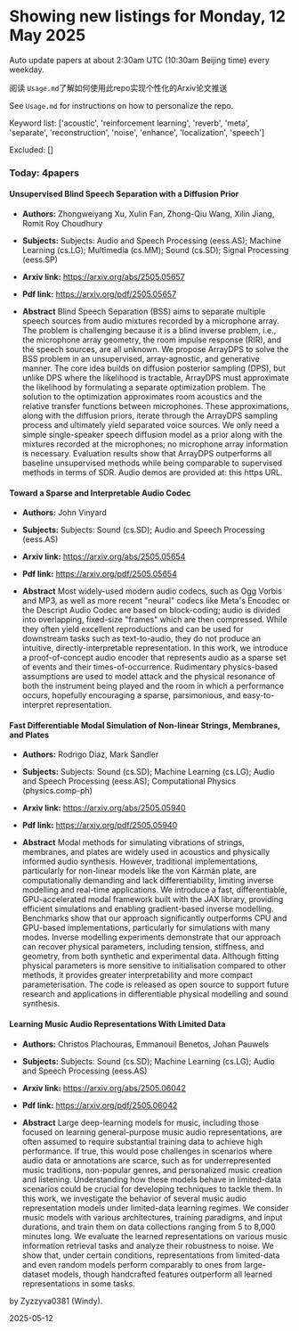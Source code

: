 # Showing new listings for Monday, 12 May 2025
Auto update papers at about 2:30am UTC (10:30am Beijing time) every weekday.


阅读 `Usage.md`了解如何使用此repo实现个性化的Arxiv论文推送

See `Usage.md` for instructions on how to personalize the repo. 


Keyword list: ['acoustic', 'reinforcement learning', 'reverb', 'meta', 'separate', 'reconstruction', 'noise', 'enhance', 'localization', 'speech']


Excluded: []


### Today: 4papers 
#### Unsupervised Blind Speech Separation with a Diffusion Prior
 - **Authors:** Zhongweiyang Xu, Xulin Fan, Zhong-Qiu Wang, Xilin Jiang, Romit Roy Choudhury
 - **Subjects:** Subjects:
Audio and Speech Processing (eess.AS); Machine Learning (cs.LG); Multimedia (cs.MM); Sound (cs.SD); Signal Processing (eess.SP)
 - **Arxiv link:** https://arxiv.org/abs/2505.05657

 - **Pdf link:** https://arxiv.org/pdf/2505.05657

 - **Abstract**
 Blind Speech Separation (BSS) aims to separate multiple speech sources from audio mixtures recorded by a microphone array. The problem is challenging because it is a blind inverse problem, i.e., the microphone array geometry, the room impulse response (RIR), and the speech sources, are all unknown. We propose ArrayDPS to solve the BSS problem in an unsupervised, array-agnostic, and generative manner. The core idea builds on diffusion posterior sampling (DPS), but unlike DPS where the likelihood is tractable, ArrayDPS must approximate the likelihood by formulating a separate optimization problem. The solution to the optimization approximates room acoustics and the relative transfer functions between microphones. These approximations, along with the diffusion priors, iterate through the ArrayDPS sampling process and ultimately yield separated voice sources. We only need a simple single-speaker speech diffusion model as a prior along with the mixtures recorded at the microphones; no microphone array information is necessary. Evaluation results show that ArrayDPS outperforms all baseline unsupervised methods while being comparable to supervised methods in terms of SDR. Audio demos are provided at: this https URL.
#### Toward a Sparse and Interpretable Audio Codec
 - **Authors:** John Vinyard
 - **Subjects:** Subjects:
Sound (cs.SD); Audio and Speech Processing (eess.AS)
 - **Arxiv link:** https://arxiv.org/abs/2505.05654

 - **Pdf link:** https://arxiv.org/pdf/2505.05654

 - **Abstract**
 Most widely-used modern audio codecs, such as Ogg Vorbis and MP3, as well as more recent "neural" codecs like Meta's Encodec or the Descript Audio Codec are based on block-coding; audio is divided into overlapping, fixed-size "frames" which are then compressed. While they often yield excellent reproductions and can be used for downstream tasks such as text-to-audio, they do not produce an intuitive, directly-interpretable representation. In this work, we introduce a proof-of-concept audio encoder that represents audio as a sparse set of events and their times-of-occurrence. Rudimentary physics-based assumptions are used to model attack and the physical resonance of both the instrument being played and the room in which a performance occurs, hopefully encouraging a sparse, parsimonious, and easy-to-interpret representation.
#### Fast Differentiable Modal Simulation of Non-linear Strings, Membranes, and Plates
 - **Authors:** Rodrigo Diaz, Mark Sandler
 - **Subjects:** Subjects:
Sound (cs.SD); Machine Learning (cs.LG); Audio and Speech Processing (eess.AS); Computational Physics (physics.comp-ph)
 - **Arxiv link:** https://arxiv.org/abs/2505.05940

 - **Pdf link:** https://arxiv.org/pdf/2505.05940

 - **Abstract**
 Modal methods for simulating vibrations of strings, membranes, and plates are widely used in acoustics and physically informed audio synthesis. However, traditional implementations, particularly for non-linear models like the von Kármán plate, are computationally demanding and lack differentiability, limiting inverse modelling and real-time applications. We introduce a fast, differentiable, GPU-accelerated modal framework built with the JAX library, providing efficient simulations and enabling gradient-based inverse modelling. Benchmarks show that our approach significantly outperforms CPU and GPU-based implementations, particularly for simulations with many modes. Inverse modelling experiments demonstrate that our approach can recover physical parameters, including tension, stiffness, and geometry, from both synthetic and experimental data. Although fitting physical parameters is more sensitive to initialisation compared to other methods, it provides greater interpretability and more compact parameterisation. The code is released as open source to support future research and applications in differentiable physical modelling and sound synthesis.
#### Learning Music Audio Representations With Limited Data
 - **Authors:** Christos Plachouras, Emmanouil Benetos, Johan Pauwels
 - **Subjects:** Subjects:
Sound (cs.SD); Machine Learning (cs.LG); Audio and Speech Processing (eess.AS)
 - **Arxiv link:** https://arxiv.org/abs/2505.06042

 - **Pdf link:** https://arxiv.org/pdf/2505.06042

 - **Abstract**
 Large deep-learning models for music, including those focused on learning general-purpose music audio representations, are often assumed to require substantial training data to achieve high performance. If true, this would pose challenges in scenarios where audio data or annotations are scarce, such as for underrepresented music traditions, non-popular genres, and personalized music creation and listening. Understanding how these models behave in limited-data scenarios could be crucial for developing techniques to tackle them. In this work, we investigate the behavior of several music audio representation models under limited-data learning regimes. We consider music models with various architectures, training paradigms, and input durations, and train them on data collections ranging from 5 to 8,000 minutes long. We evaluate the learned representations on various music information retrieval tasks and analyze their robustness to noise. We show that, under certain conditions, representations from limited-data and even random models perform comparably to ones from large-dataset models, though handcrafted features outperform all learned representations in some tasks.


by Zyzzyva0381 (Windy). 


2025-05-12
